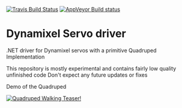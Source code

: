 [![Travis Build Status](https://travis-ci.org/dmweis/Quadruped.svg?branch=master)](https://travis-ci.org/dmweis/Quadruped)
[![AppVeyor Build status](https://ci.appveyor.com/api/projects/status/l8176h30n72rhkec/branch/master?svg=true)](https://ci.appveyor.com/project/dmweis/quadruped/branch/master)


# Dynamixel Servo driver

.NET driver for Dynamixel servos with a primitive Quadruped Implementation

This repository is mostly experimental and contains fairly low quality unfinished code
Don't expect any future updates or fixes

Demo of the Quadruped

[![Quadruped Walking Teaser!](https://img.youtube.com/vi/A0_89ODIW2Q/0.jpg)](https://www.youtube.com/watch?v=A0_89ODIW2Q "Quadruped Walking Teaser!")
